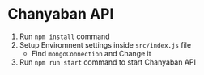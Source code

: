 # Chanyaban API

1. Run `npm install` command
2. Setup Enviromnent settings inside `src/index.js` file
    - Find `mongoConnection` and Change it
4. Run `npm run start` command to start Chanyaban API

